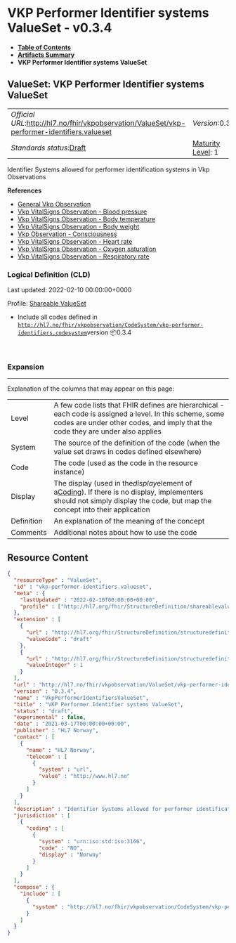 # VKP Performer Identifier systems ValueSet - v0.3.4

* [**Table of Contents**](toc.md)
* [**Artifacts Summary**](artifacts.md)
* **VKP Performer Identifier systems ValueSet**

## ValueSet: VKP Performer Identifier systems ValueSet 

| | | |
| :--- | :--- | :--- |
| *Official URL*:http://hl7.no/fhir/vkpobservation/ValueSet/vkp-performer-identifiers.valueset | *Version*:0.3.4 | |
| *Standards status:*[Draft](http://hl7.org/fhir/R4/versions.html#std-process) | [Maturity Level](http://hl7.org/fhir/versions.html#maturity): 1 | *Computable Name*:VkpPerformerIdentifiersValueSet |

 
Identifier Systems allowed for performer identification systems in Vkp Observations 

 **References** 

* [General Vkp Observation](StructureDefinition-vkp-Observation.md)
* [Vkp VitalSigns Observation - Blood pressure](StructureDefinition-vkp-Observation-Bloodpressure.md)
* [Vkp VitalSigns Observation - Body temperature](StructureDefinition-vkp-Observation-Bodytemp.md)
* [Vkp VitalSigns Observation - Body weight](StructureDefinition-vkp-Observation-Bodyweight.md)
* [Vkp Observation - Consciousness](StructureDefinition-vkp-Observation-Consciousness.md)
* [Vkp VitalSigns Observation - Heart rate](StructureDefinition-vkp-Observation-Heartrate.md)
* [Vkp VitalSigns Observation - Oxygen saturation](StructureDefinition-vkp-Observation-Oxygensat.md)
* [Vkp VitalSigns Observation - Respiratory rate](StructureDefinition-vkp-Observation-Resprate.md)

### Logical Definition (CLD)

Last updated: 2022-02-10 00:00:00+0000

Profile: [Shareable ValueSet](http://hl7.org/fhir/R4/shareablevalueset.html)

* Include all codes defined in [`http://hl7.no/fhir/vkpobservation/CodeSystem/vkp-performer-identifiers.codesystem`](CodeSystem-vkp-performer-identifiers.codesystem.md)version 📦0.3.4

 

### Expansion

-------

 Explanation of the columns that may appear on this page: 

| | |
| :--- | :--- |
| Level | A few code lists that FHIR defines are hierarchical - each code is assigned a level. In this scheme, some codes are under other codes, and imply that the code they are under also applies |
| System | The source of the definition of the code (when the value set draws in codes defined elsewhere) |
| Code | The code (used as the code in the resource instance) |
| Display | The display (used in the*display*element of a[Coding](http://hl7.org/fhir/R4/datatypes.html#Coding)). If there is no display, implementers should not simply display the code, but map the concept into their application |
| Definition | An explanation of the meaning of the concept |
| Comments | Additional notes about how to use the code |



## Resource Content

```json
{
  "resourceType" : "ValueSet",
  "id" : "vkp-performer-identifiers.valueset",
  "meta" : {
    "lastUpdated" : "2022-02-10T00:00:00+00:00",
    "profile" : ["http://hl7.org/fhir/StructureDefinition/shareablevalueset"]
  },
  "extension" : [
    {
      "url" : "http://hl7.org/fhir/StructureDefinition/structuredefinition-standards-status",
      "valueCode" : "draft"
    },
    {
      "url" : "http://hl7.org/fhir/StructureDefinition/structuredefinition-fmm",
      "valueInteger" : 1
    }
  ],
  "url" : "http://hl7.no/fhir/vkpobservation/ValueSet/vkp-performer-identifiers.valueset",
  "version" : "0.3.4",
  "name" : "VkpPerformerIdentifiersValueSet",
  "title" : "VKP Performer Identifier systems ValueSet",
  "status" : "draft",
  "experimental" : false,
  "date" : "2021-03-17T00:00:00+00:00",
  "publisher" : "HL7 Norway",
  "contact" : [
    {
      "name" : "HL7 Norway",
      "telecom" : [
        {
          "system" : "url",
          "value" : "http://www.hl7.no"
        }
      ]
    }
  ],
  "description" : "Identifier Systems allowed for performer identification systems in Vkp Observations",
  "jurisdiction" : [
    {
      "coding" : [
        {
          "system" : "urn:iso:std:iso:3166",
          "code" : "NO",
          "display" : "Norway"
        }
      ]
    }
  ],
  "compose" : {
    "include" : [
      {
        "system" : "http://hl7.no/fhir/vkpobservation/CodeSystem/vkp-performer-identifiers.codesystem"
      }
    ]
  }
}

```
